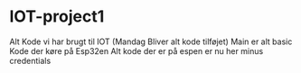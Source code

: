 # IOT-project1
Alt Kode vi har brugt til IOT 
(Mandag Bliver alt kode tilføjet)
Main er alt basic Kode der køre på Esp32en
Alt kode der er på espen er nu her minus credentials
